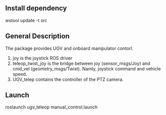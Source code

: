 ## Install dependency 
wstool update -t src

## General Description
The package provides UGV and onboard manipulator contorl.
1. joy is the joystick ROS driver
2. teleop_twist_joy is the bridge between joy (sensor_msgs/Joy) and cmd_vel (geometry_msgs/Twist). Namly, joystick command and vehicle speed.
3.  UGV_telep contains the controller of the PTZ camera.

## Launch
roslaunch ugv_teleop manual_control.launch
